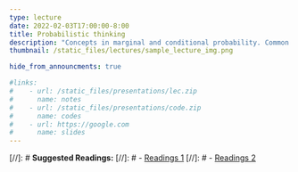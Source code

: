 ```yaml
---
type: lecture
date: 2022-02-03T17:00:00-8:00
title: Probabilistic thinking
description: "Concepts in marginal and conditional probability. Common probability distribtuions, such as Gaussian, Bernoulli, Poisson, etc. Bayesian probability."
thumbnail: /static_files/lectures/sample_lecture_img.png

hide_from_announcments: true

#links: 
#    - url: /static_files/presentations/lec.zip
#      name: notes
#    - url: /static_files/presentations/code.zip
#      name: codes
#    - url: https://google.com
#      name: slides
---
```

[//]: # **Suggested Readings:**
[//]: # - [Readings 1](http://example.com)
[//]: # - [Readings 2](http://example.com)
